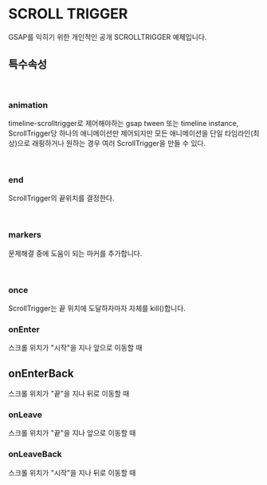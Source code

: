 # SCROLL TRIGGER

GSAP를 익히기 위한 개인적인 공개 SCROLLTRIGGER 예제입니다.

## 특수속성

<br>

### animation

timeline-scrolltrigger로 제어해야하는 gsap tween 또는 timeline instance,
ScrollTrigger당 하나의 애니메이션만 제어되지만 모든 애니메이션을 단일 타임라인(최상)으로 래핑하거나 원하는 경우 여러 ScrollTrigger을 만들 수 있다.

<br>

### end

ScrollTrigger의 끝위치를 결정한다.

<br>

### markers

문제해결 중에 도움이 되는 마커를 추가합니다.

<br>

### once

ScrollTrigger는 끝 위치에 도달하자마자 자체를 kill()합니다.

### onEnter

스크롤 위치가 "시작"을 지나 앞으로 이동할 때

## onEnterBack

스크롤 위치가 "끝"을 지나 뒤로 이동할 때

### onLeave

스크롤 위치가 "끝"을 지나 앞으로 이동할 때

### onLeaveBack

스크롤 위치가 "시작"을 지나 뒤로 이동할 때
